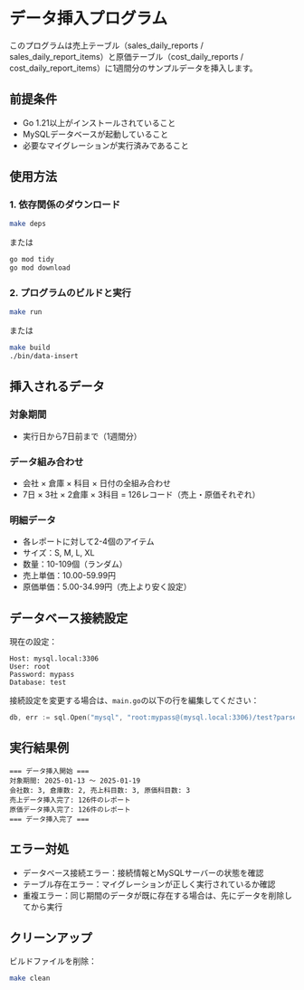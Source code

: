 # データ挿入プログラム

このプログラムは売上テーブル（sales_daily_reports / sales_daily_report_items）と原価テーブル（cost_daily_reports / cost_daily_report_items）に1週間分のサンプルデータを挿入します。

## 前提条件

- Go 1.21以上がインストールされていること
- MySQLデータベースが起動していること
- 必要なマイグレーションが実行済みであること

## 使用方法

### 1. 依存関係のダウンロード

```bash
make deps
```

または

```bash
go mod tidy
go mod download
```

### 2. プログラムのビルドと実行

```bash
make run
```

または

```bash
make build
./bin/data-insert
```

## 挿入されるデータ

### 対象期間
- 実行日から7日前まで（1週間分）

### データ組み合わせ
- 会社 × 倉庫 × 科目 × 日付の全組み合わせ
- 7日 × 3社 × 2倉庫 × 3科目 = 126レコード（売上・原価それぞれ）

### 明細データ
- 各レポートに対して2-4個のアイテム
- サイズ：S, M, L, XL
- 数量：10-109個（ランダム）
- 売上単価：10.00-59.99円
- 原価単価：5.00-34.99円（売上より安く設定）

## データベース接続設定

現在の設定：
```
Host: mysql.local:3306
User: root
Password: mypass
Database: test
```

接続設定を変更する場合は、`main.go`の以下の行を編集してください：
```go
db, err := sql.Open("mysql", "root:mypass@(mysql.local:3306)/test?parseTime=true")
```

## 実行結果例

```
=== データ挿入開始 ===
対象期間: 2025-01-13 ～ 2025-01-19
会社数: 3, 倉庫数: 2, 売上科目数: 3, 原価科目数: 3
売上データ挿入完了: 126件のレポート
原価データ挿入完了: 126件のレポート
=== データ挿入完了 ===
```

## エラー対処

- データベース接続エラー：接続情報とMySQLサーバーの状態を確認
- テーブル存在エラー：マイグレーションが正しく実行されているか確認
- 重複エラー：同じ期間のデータが既に存在する場合は、先にデータを削除してから実行

## クリーンアップ

ビルドファイルを削除：
```bash
make clean
